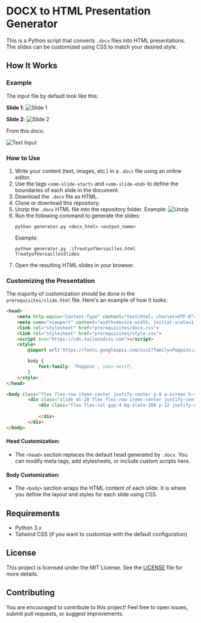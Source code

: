 # DOCX to HTML Presentation Generator

This is a Python script that converts `.docx` files into HTML presentations. The slides can be customized using CSS to match your desired style.

## How It Works

### Example

The input file by default look like this:

**Slide 1**:
![Slide 1](https://github.com/user-attachments/assets/cb1f5147-456c-4c8e-84f8-c4b3b575199c)

**Slide 2**:
![Slide 2](https://github.com/user-attachments/assets/577a1440-cea9-40f2-9f6a-9c871c1e3c05)

From this docx:

![Text Input](https://github.com/user-attachments/assets/66b513c8-7653-4a49-828c-0a461a794493)

### How to Use

1. Write your content (text, images, etc.) in a `.docx` file using an online editor.
2. Use the tags `<vmm-slide-start>` and `<vmm-slide-end>` to define the boundaries of each slide in the document.
3. Download the `.docx` file as HTML.
4. Clone or download this repository.
5. Unzip the `.docx` HTML file into the repository folder. Example:
   ![Unzip](https://github.com/user-attachments/assets/f50df6ce-bd9b-4f1b-a48b-b9b32bdc7712)
6. Run the following command to generate the slides:
   ```
   python generator.py <docx_html> <output_name>
   ```
   Example:
   ```
   python generator.py .\TreatyofVersailles.html TreatyofVersaillesSlides
   ```
7. Open the resulting HTML slides in your browser.

### Customizing the Presentation

The majority of customization should be done in the `prerequisites/slide.html` file. Here's an example of how it looks:

```html
<head>
    <meta http-equiv="Content-Type" content="text/html; charset=UTF-8">
    <meta name="viewport" content="width=device-width, initial-scale=1.0">
    <link rel="stylesheet" href="prerequisites/docx.css">
    <link rel="stylesheet" href="prerequisites/style.css">
    <script src="https://cdn.tailwindcss.com"></script>
    <style>
        @import url('https://fonts.googleapis.com/css2?family=Poppins:wght@300;400;600&display=swap');

        body {
            font-family: 'Poppins', sans-serif;
        }
    </style>
</head>

<body class="flex flex-row items-center justify-center p-8 w-screen h-screen bg-slate-700">
        <div class="slide mt-20 flex flex-row items-center justify-center bg-slate-100 rounded-xl shadow-2xl p-2 transition-transform duration-300 hover:scale-105 size-4/6">
            <div class="flex flex-col gap-4 bg-slate-200 p-12 justify-center m-4 text-black">
            
            </div>
        </div>
</body>
```

#### Head Customization:
- The `<head>` section replaces the default head generated by `.docx`. You can modify meta tags, add stylesheets, or include custom scripts here.

#### Body Customization:
- The `<body>` section wraps the HTML content of each slide. It is where you define the layout and styles for each slide using CSS. 

## Requirements

- Python 3.x
- Tailwind CSS (if you want to customize with the default configuration)

## License

This project is licensed under the MIT License. See the [LICENSE](LICENSE) file for more details.

## Contributing
You are encouraged to contribute to this project! Feel free to open issues, submit pull requests, or suggest improvements.
